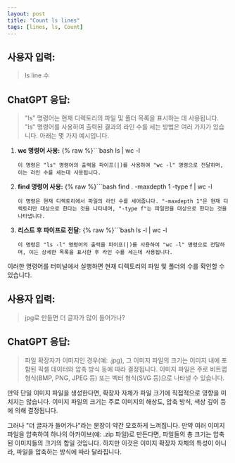 ```yaml
---
layout: post
title: "Count ls lines"
tags: [lines, ls, Count]
---
```


## 사용자 입력:
> ls line 수 

## ChatGPT 응답:
> "ls" 명령어는 현재 디렉토리의 파일 및 폴더 목록을 표시하는 데 사용됩니다. "ls" 명령어를 사용하여 출력된 결과의 라인 수를 세는 방법은 여러 가지가 있습니다. 아래는 몇 가지 예시입니다.

1. **wc 명령어 사용:**
   {% raw %}```bash
   ls | wc -l
   ```{% endraw %}
   이 명령은 "ls" 명령어의 출력을 파이프(|)를 사용하여 "wc -l" 명령으로 전달하며, 이는 라인 수를 세는데 사용됩니다.

2. **find 명령어 사용:**
   {% raw %}```bash
   find . -maxdepth 1 -type f | wc -l
   ```{% endraw %}
   이 명령은 현재 디렉토리에서 파일의 라인 수를 세어줍니다. "-maxdepth 1"은 현재 디렉토리만 대상으로 한다는 것을 나타내며, "-type f"는 파일만을 대상으로 한다는 것을 나타냅니다.

3. **리스트 후 파이프로 전달:**
   {% raw %}```bash
   ls -l | wc -l
   ```{% endraw %}
   이 명령은 "ls -l" 명령어의 출력을 파이프(|)를 사용하여 "wc -l" 명령으로 전달하며, 이는 상세한 목록을 표시한 후 라인 수를 세는데 사용됩니다.

이러한 명령어를 터미널에서 실행하면 현재 디렉토리의 파일 및 폴더의 수를 확인할 수 있습니다.

## 사용자 입력:
> jpg로 만들면 더 글자가 많이 들어가나?

## ChatGPT 응답:
> 파일 확장자가 이미지인 경우(예: .jpg), 그 이미지 파일의 크기는 이미지 내에 포함된 픽셀 데이터와 압축 방식 등에 따라 결정됩니다. 이미지 파일은 주로 비트맵 형식(BMP, PNG, JPEG 등) 또는 벡터 형식(SVG 등)으로 나타낼 수 있습니다.

만약 단일 이미지 파일을 생성한다면, 확장자 자체가 파일 크기에 직접적으로 영향을 미치지는 않습니다. 이미지 파일의 크기는 주로 이미지의 해상도, 압축 방식, 색상 깊이 등에 의해 결정됩니다.

그러나 "더 글자가 들어가나"라는 문장이 약간 모호하게 느껴집니다. 만약 여러 이미지 파일을 압축하여 하나의 아카이브(예: .zip 파일)로 만든다면, 파일들의 총 크기는 압축된 이미지들의 크기의 합일 것입니다. 하지만 이것은 이미지 확장자 자체의 특성이 아니라, 파일을 압축하는 방식에 따라 달라집니다.

